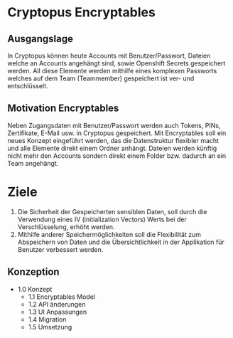 # Cryptopus Encryptables

## Ausgangslage

In Cryptopus können heute Accounts mit Benutzer/Passwort, Dateien welche an Accounts angehängt sind, sowie Openshift Secrets gespeichert werden. All diese Elemente werden mithilfe eines komplexen Passworts welches auf dem Team (Teammember) gespeichert ist ver- und entschlüsselt. 

## Motivation Encryptables

Neben Zugangsdaten mit Benutzer/Passwort werden auch Tokens, PINs, Zertifikate, E-Mail usw. in Cryptopus gespeichert. Mit Encryptables soll ein neues Konzept eingeführt werden, das die Datenstruktur flexibler macht und alle Elemente direkt einem Ordner anhängt. Dateien werden künftig nicht mehr den Accounts sondern direkt einem Folder bzw. dadurch an ein Team angehängt.

# Ziele

1. Die Sicherheit der Gespeicherten sensiblen Daten, soll durch die Verwendung eines IV (initialization Vectors) Werts bei der Verschlüsselung, erhöht werden.
2. Mithilfe anderer Speichermöglichkeiten soll die Flexibilität zum Abspeichern von Daten und die Übersichtlichkeit in der Applikation für Benutzer verbessert werden.

## Konzeption

* 1.0 Konzept
  * 1.1 Encryptables Model
  * 1.2 API änderungen
  * 1.3 UI Anpassungen
  * 1.4 Migration
  * 1.5 Umsetzung
